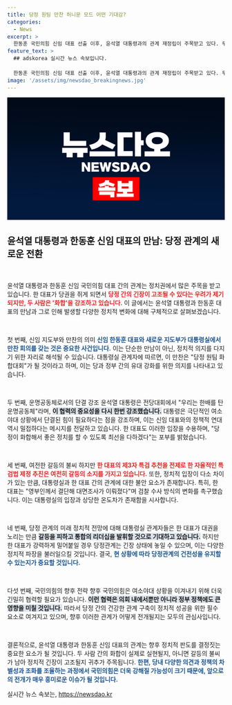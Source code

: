 ```yaml
---
title: 당정 원팀 만찬 허니문 모드 어떤 기대감?
categories:
  - News
excerpt: >
  한동훈 국민의힘 신임 대표 선출 이후, 윤석열 대통령과의 관계 재정립이 주목받고 있다. 두 사람은 만찬에서 운명공동체를 강조하며 단결을 다짐했지만, 채상병 특검법을 둘러싼 갈등이 여전해 긴장감은 여전하다. 정치권의 관심이 집중되고 있는 가운데, 향후 당정 관계는 한 대표의 행보에 달려 있다.
feature_text: >
  ## adskorea 실시간 뉴스 속보입니다.

  한동훈 국민의힘 신임 대표 선출 이후, 윤석열 대통령과의 관계 재정립이 주목받고 있다. 두 사람은 만찬에서 운명공동체를 강조하며 단결을 다짐했지만, 채상병 특검법을 둘러싼 갈등이 여전해 긴장감은 여전하다. 정치권의 관심이 집중되고 있는 가운데, 향후 당정 관계는 한 대표의 행보에 달려 있다.
image: '/assets/img/newsdao_breakingnews.jpg'
---
```


<p><img src="/assets/img/newsdao_breakingnews.jpg" alt="adskorea 속보" /></p>

<h2 data-ke-size="size26">윤석열 대통령과 한동훈 신임 대표의 만남: 당정 관계의 새로운 전환</h2>

<p data-ke-size="size16">&nbsp;</p>

<p>윤석열 대통령과 한동훈 신임 국민의힘 대표 간의 관계는 정치권에서 많은 주목을 받고 있습니다. 한 대표가 당권을 쥐게 되면서 <b><span style="color: #ee2323;">당정 간의 긴장이 고조될 수 있다는 우려가 제기되지만, 두 사람은 '화합'을 강조하고 있습니다.</span></b> 이 글에서는 윤석열 대통령과 한동훈 대표의 만남과 그로 인해 발생할 다양한 정치적 변화에 대해 구체적으로 살펴보겠습니다.</p>

<p data-ke-size="size16">&nbsp;</p>

<p>첫 번째, 신임 지도부와 만찬의 의미
<b><span style="color: #1a5490;">신임 한동훈 대표와 새로운 지도부가 대통령실에서 만찬 회의를 갖는 것은 중요한 사건입니다.</span></b> 이는 단순한 만남이 아닌, 정치적 의지를 다지기 위한 자리로 해석될 수 있습니다. 대통령실 관계자에 따르면, 이 만찬은 "당정 원팀 화합대회"가 될 것이라고 하며, 이는 당과 정부 간의 유대 강화를 위한 의지를 나타내고 있습니다.</p>

<p data-ke-size="size16">&nbsp;</p>

<p>두 번째, 운명공동체로서의 단결 강조
윤석열 대통령은 전당대회에서 "우리는 한배를 탄 운명공동체"라며, <b><span style="background-color: #21538527;">이 협력의 중요성을 다시 한번 강조했습니다.</span></b> 대통령은 극단적인 여소야대 상황에서 단결된 힘이 필요하다는 점을 강조하며, 이는 신임 대표와의 정책적 연대 역시 밀접하다는 메시지를 전달하고 있습니다. 한 대표도 이러한 입장을 수용하며, "당정이 화합해서 좋은 정치를 할 수 있도록 최선을 다하겠다"는 포부를 밝혔습니다.</p>

<p data-ke-size="size16">&nbsp;</p>

<p>세 번째, 여전한 갈등의 불씨
하지만 <b><span style="color: #ee2323;">한 대표의 제3자 특검 추천을 전제로 한 자율적인 특검법 제정 추진은 여전히 갈등의 소지를 가지고 있습니다.</span></b> 또한, 정치적 입장이 다소 차이가 있는 만큼, 대통령실과 한 대표 간의 관계에 대한 불안 요소가 존재합니다. 특히, 한 대표는 "영부인께서 결단해 대면조사가 이뤄졌다"며 검찰 수사 방식의 변화를 촉구했습니다. 이는 대통령실의 입장과 상당한 온도차가 존재함을 시사합니다.</p>

<p data-ke-size="size16">&nbsp;</p>

<p>네 번째, 당정 관계의 미래
정치적 전망에 대해 대통령실 관계자들은 한 대표가 대권을 노리는 만큼 <b><span style="background-color: #21538527;">갈등을 피하고 통합의 리더십을 발휘할 것으로 기대하고 있습니다.</span></b> 하지만 한 대표가 강력하게 밀어붙일 경우 당정관계는 긴장 상태에 놓일 수 있으며, 이는 다양한 정치적 파장을 불러일으킬 것입니다. 결국, <b><span style="color: #1a5490;">현 상황에 따라 당정관계의 건전성을 유지할 수 있는지가 중요할 것입니다.</span></b></p>

<p data-ke-size="size16">&nbsp;</p>

<p>다섯 번째, 국민의힘의 향후 전략
향후 국민의힘은 여소야대 상황을 이겨내기 위해 더욱 긴밀히 협력할 필요가 있습니다. <b><span style="background-color: #21538527;">이런 협력은 의회 내에서뿐만 아니라 정부 정책에도 큰 영향을 미칠 것입니다.</span></b> 따라서 당정 간의 건강한 관계 구축이 정치적 성공을 위한 필수 요소로 여겨지고 있으며, 향후 이러한 관계가 어떻게 전개될지는 모두의 관심사입니다. </p>

<p data-ke-size="size16">&nbsp;</p>

<p>결론적으로, 윤석열 대통령과 한동훈 신임 대표의 관계는 향후  정치적 판도를 결정짓는 중요한 요소가 될 것입니다. 두 사람 간의 화합이 실제로 실현될지, 아니면 갈등의 불씨가 남아 정치적 긴장이 고조될지 귀추가 주목됩니다. <b><span style="color: #1a5490;">한편, 당내 다양한 의견과 정책의 차별성과 조화를 조율하는 과정에서 국민의힘은 더욱 강해질 가능성이 크기 때문에, 앞으로의 전개가 매우 흥미로운 이슈가 될 것입니다.</span></b></p>
실시간 뉴스 속보는, <a href="https://newsdao.kr" rel="dofollow">https://newsdao.kr</a>


